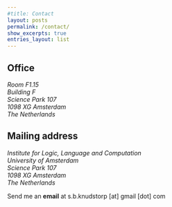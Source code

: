 ```yaml
---
#title: Contact
layout: posts
permalink: /contact/
show_excerpts: true
entries_layout: list
---
```


## Office

<address>
  Room F1.15<br /> Building F<br /> Science Park 107<br /> 1098 XG Amsterdam<br /> The Netherlands
</address>

## Mailing address

<address>
  Institute for Logic, Language and Computation <br /> University of Amsterdam<br /> Science Park 107<br /> 1098 XG Amsterdam<br /> The Netherlands
</address>

Send me an **email** at s.b.knudstorp [at] gmail [dot] com
